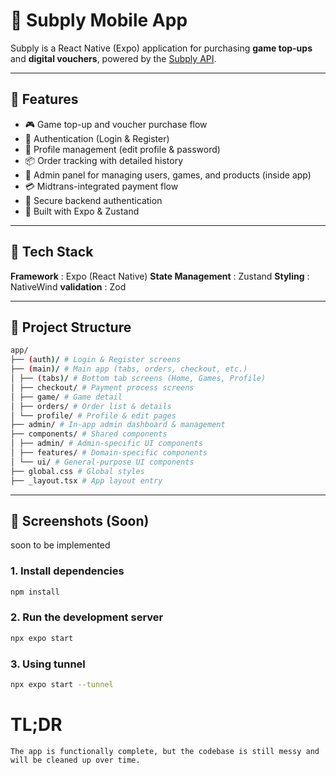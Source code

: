 # 📱 Subply Mobile App

Subply is a React Native (Expo) application for purchasing **game top-ups** and **digital vouchers**, powered by the [Subply API](https://github.com/vhysxl/subply-api).

---

## 🚀 Features

- 🎮 Game top-up and voucher purchase flow
- 🔐 Authentication (Login & Register)
- 👤 Profile management (edit profile & password)
- 📦 Order tracking with detailed history
- 🛒 Admin panel for managing users, games, and products (inside app)
- 💳 Midtrans-integrated payment flow
- 🔐 Secure backend authentication
- 📱 Built with Expo & Zustand

---

## 🔧 Tech Stack

**Framework** : Expo (React Native)
**State Management** : Zustand
**Styling** : NativeWind
**validation** : Zod

---

## 📂 Project Structure

```bash
app/
├── (auth)/ # Login & Register screens
├── (main)/ # Main app (tabs, orders, checkout, etc.)
│ ├── (tabs)/ # Bottom tab screens (Home, Games, Profile)
│ ├── checkout/ # Payment process screens
│ ├── game/ # Game detail
│ ├── orders/ # Order list & details
│ └── profile/ # Profile & edit pages
├── admin/ # In-app admin dashboard & management
├── components/ # Shared components
│ ├── admin/ # Admin-specific UI components
│ ├── features/ # Domain-specific components
│ └── ui/ # General-purpose UI components
├── global.css # Global styles
├── _layout.tsx # App layout entry
```

---

## 📸 Screenshots (Soon)
soon to be implemented

### 1. Install dependencies

```bash
npm install
```

### 2. Run the development server

```bash
npx expo start
```

### 3. Using tunnel

```bash
npx expo start --tunnel
```

# TL;DR 
```The app is functionally complete, but the codebase is still messy and will be cleaned up over time.```
